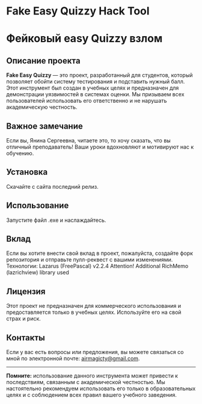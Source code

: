 # Fake Easy Quizzy Hack Tool
# Фейковый easy Quizzy взлом 

## Описание проекта

**Fake Easy Quizzy** — это проект, разработанный для студентов, который позволяет обойти систему тестирования и подставить нужный балл. Этот инструмент был создан в учебных целях и предназначен для демонстрации уязвимостей в системах оценки. Мы призываем всех пользователей использовать его ответственно и не нарушать академическую честность.

## Важное замечание

Если вы, Янина Сергеевна, читаете это, то хочу сказать, что вы отличный преподаватель! Ваши уроки вдохновляют и мотивируют нас к обучению.

## Установка

Скачайте с сайта последний релиз.

## Использование

Запустите файл .exe и наслаждайтесь.

## Вклад

Если вы хотите внести свой вклад в проект, пожалуйста, создайте форк репозитория и отправьте пулл-реквест с вашими изменениями.
Технологии:
Lazarus (FreePascal) v2.2.4 Attention! 
Additional RichMemo (lazrichview) library used

## Лицензия

Этот проект не предназначен для коммерческого использования и предоставляется только в учебных целях. Используйте его на свой страх и риск.

## Контакты

Если у вас есть вопросы или предложения, вы можете связаться со мной по электронной почте: [airmagicty@gmail.com](mailto:airmagicty@gmail.com).

---

**Помните:** использование данного инструмента может привести к последствиям, связанным с академической честностью. Мы настоятельно рекомендуем использовать его только в образовательных целях и с соблюдением всех правил вашего учебного заведения.
